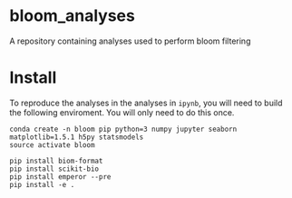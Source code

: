 # bloom_analyses

A repository containing analyses used to perform bloom filtering

# Install

To reproduce the analyses in the analyses in `ipynb`, you will need to build the following enviroment. You will only need to do this once.

```
conda create -n bloom pip python=3 numpy jupyter seaborn matplotlib=1.5.1 h5py statsmodels
source activate bloom

pip install biom-format
pip install scikit-bio
pip install emperor --pre
pip install -e .

```
